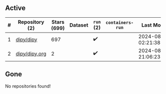 ## Active
| # | Repository (2) | Stars (699) | Dataset | `run` (2) | `containers-run` | Last Modified |
| --- | --- | --- | --- | --- | --- | --- |
| 1 | [dipy/dipy](https://github.com/dipy/dipy) | 697 |  | :heavy_check_mark: |  | 2024-08-30 02:21:38+00:00 |
| 2 | [dipy/dipy.org](https://github.com/dipy/dipy.org) | 2 |  | :heavy_check_mark: |  | 2024-08-25 21:06:23+00:00 |

## Gone
No repositories found!
